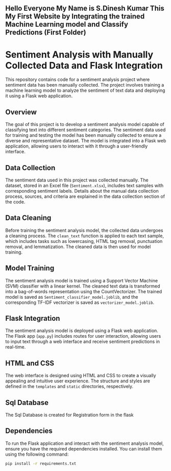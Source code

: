 ## Hello Everyone My Name is S.Dinesh Kumar This My First Website by Integrating the trained Machine Learning model and Classify Predictions (First Folder)

# Sentiment Analysis with Manually Collected Data and Flask Integration

This repository contains code for a sentiment analysis project where sentiment data has been manually collected. The project involves training a machine learning model to analyze the sentiment of text data and deploying it using a Flask web application.

## Overview

The goal of this project is to develop a sentiment analysis model capable of classifying text into different sentiment categories. The sentiment data used for training and testing the model has been manually collected to ensure a diverse and representative dataset. The model is integrated into a Flask web application, allowing users to interact with it through a user-friendly interface.

## Data Collection

The sentiment data used in this project was collected manually. The dataset, stored in an Excel file (`Sentiment.xlsx`), includes text samples with corresponding sentiment labels. Details about the manual data collection process, sources, and criteria are explained in the data collection section of the code.

## Data Cleaning

Before training the sentiment analysis model, the collected data undergoes a cleaning process. The `clean_text` function is applied to each text sample, which includes tasks such as lowercasing, HTML tag removal, punctuation removal, and lemmatization. The cleaned data is then used for model training.

## Model Training

The sentiment analysis model is trained using a Support Vector Machine (SVM) classifier with a linear kernel. The cleaned text data is transformed into a bag-of-words representation using the CountVectorizer. The trained model is saved as `Sentiment_classifier_model.joblib`, and the corresponding TF-IDF vectorizer is saved as `vectorizer_model.joblib`.

## Flask Integration

The sentiment analysis model is deployed using a Flask web application. The Flask app (`app.py`) includes routes for user interaction, allowing users to input text through a web interface and receive sentiment predictions in real-time.

## HTML and CSS

The web interface is designed using HTML and CSS to create a visually appealing and intuitive user experience. The structure and styles are defined in the `templates` and `static` directories, respectively.
## Sql Database 

The Sql Database is created for Registration form in the flask
## Dependencies

To run the Flask application and interact with the sentiment analysis model, ensure you have the required dependencies installed. You can install them using the following command:

```bash
pip install -r requirements.txt

